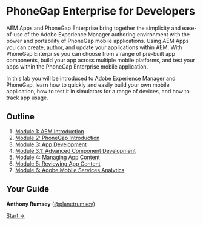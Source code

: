 # PhoneGap Enterprise for Developers

AEM Apps and PhoneGap Enterprise bring together the simplicity and ease-of-use of the Adobe Experience Manager authoring environment with the power and portability of PhoneGap mobile applications. Using AEM Apps you can create, author, and update your applications within AEM. With PhoneGap Enterprise you can choose from a range of pre-built app components, build your app across multiple mobile platforms, and test your apps within the PhoneGap Enterprise mobile application.

In this lab you will be introduced to Adobe Experience Manager and PhoneGap, learn how to quickly and easily build your own mobile application, how to test it in simulators for a range of devices, and how to track app usage.

## Outline
1. [Module 1: AEM Introduction](module1)
1. [Module 2: PhoneGap Introduction](module2)
1. [Module 3: App Development](module3)
1. [Module 3.1: Advanced Component Development](module3.1)
1. [Module 4: Managing App Content](module4)
1. [Module 5: Reviewing App Content](module5)
1. [Module 6: Adobe Mobile Services Analytics](module6)

## Your Guide

__Anthony Rumsey__ ([@planetrumsey](https://twitter.com/planetrumsey/))

[Start →](module1)
